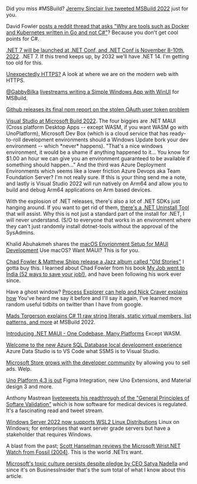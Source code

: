 Did you miss #MSBuild? [Jeremy Sinclair live tweeted MSBuild 2022](https://twitter.com/sinclairinat0r/status/1529521744444276736) just for you.

David Fowler [posts a reddit thread that asks "Why are tools such as Docker and Kubernetes written in Go and not C#"](https://twitter.com/davidfowl/status/1529634696945991680)?  Because you don't get cool points for C#.

[.NET 7 will be launched at .NET Conf, and .NET Conf is November 8-10th, 2022](https://www.dotnetconf.net/).  .NET 7.  If this trend keeps up, by 2032 we'll have .NET 14. I'm getting too old for this.

[Unexpectedly HTTPS?](https://textslashplain.com/2022/05/16/unexpectedly-https) A look at where we are on the modern web with HTTPS.

[@GabbyBilka](https://twitter.com/gabbybilka) [livestreams writing a Simple Windows App with WinUI](https://twitter.com/marbtweeting/status/1529992292970516493](https://mybuild.microsoft.com/en-US/sessions/0a0b3638-b56a-49e2-84f5-44eb8441423c)) for MSBuild.

[Github releases its final npm report on the stolen OAuth user token problem](https://github.blog/2022-05-26-npm-security-update-oauth-tokens/)

[Visual Studio at Microsoft Build 2022](https://devblogs.microsoft.com/visualstudio/visual-studio-at-microsoft-build-2022/). The four biggies are .NET MAUI (Cross platform Desktop Apps -- except WASM, if you want WASM go with UnoPlatform), Microsoft Dev Box (which is a cloud service that has ready-to-roll development environments should a Windows Update bork your dev environment -- which \*never\* happens).  "That's a nice windows environment, it would be a shame if anything happened to it... You know for $1.00 an hour we can give you an environment guaranteed to be available if something should happen..." And the third was Azure Deployment Environments which seems like a lower friction Azure Devops aka Team Foundation Server?  I'm not really sure. If this is your thing send me a note, and lastly is Visual Studio 2022 will run natively on Arm64 and allow you to build and debug Arm64 applications on Arm based devices.

With the explosion of .NET releases, there's also a lot of .NET SDKs just hanging around. If you want to get rid of them, [there's a .NET Uninstall Tool](https://docs.microsoft.com/en-us/dotnet/core/additional-tools/uninstall-tool) that will assist.  Why this is not just a standard part of the install for .NET, I will never understand. (S/O to everyone that works in an environment where they can't just randomly install dotnet-tools without the approval of the SysAdmins.

Khalid Abuhakmeh shares the [macOS Envrionment Setup for MAUI Development](https://blog.jetbrains.com/dotnet/2022/05/25/macos-environment-setup-for-maui-development/) Use macOS? Want MAUI? This is for you.


[Chad Fowler & Matthew Shipp release a Jazz album called "Old Stories"](https://jazztimes.com/reviews/albums/chad-fowler-matthew-shipp-old-stories-mahakala/) I gotta buy this. I learned about Chad Fowler from his book [My Job went to India (52 ways to save your job!)](https://www.amazon.com/Job-Went-India-Pragmatic-Programmers/dp/0976694018), and have been following his work ever since.

Have a ghost window? [Process Explorer can help and Nick Craver explains how](https://twitter.com/Nick_Craver/status/1530535907056660480) You've heard me say it before and I'll say it again, I've learned more random useful tidbits on twitter than I have from google.

[Mads Torgerson explains C# 11 raw string literals, static virtual members, list patterns, and more](https://mybuild.microsoft.com/en-US/sessions/34024242-36f5-4e37-b2fe-5b040ec55a3e) at MSBuild 2022.

[Introducing .NET MAUI - One Codebase, Many Platforms](https://devblogs.microsoft.com/dotnet/introducing-dotnet-maui-one-codebase-many-platforms/) Except WASM.

[Welcome to the new Azure SQL Database local development experience](https://devblogs.microsoft.com/azure-sql/welcome-to-the-new-azure-sql-database-local-development-experience/) Azure Data Studio is to VS Code what SSMS is to Visual Studio.

[Microsoft Store grows with the developer community](https://blogs.windows.com/windowsdeveloper/2022/05/24/microsoft-store-grows-with-the-developer-community/) by allowing you to sell ads. Welp.

[Uno Platform 4.3 is out](https://twitter.com/UnoPlatform/status/1529114310600957958) Figma Integration, new Uno Extensions, and Material design 3 and more.

Anthony Mastrean [liveteweets his readthrough of the "General Principles of Softare Validation"](https://twitter.com/AnthonyMastrean/status/1529186911562125314) which is how software for medical devices is regulated. It's a fascinating read and tweet stream.

[Windows Server 2022 now supports WSL2 Linux Distributions](https://www.xda-developers.com/windows-server-2022-wsl2-distros/) Linux on Windows; for enterprises that want server grade servers but have a stakeholder that requires Windows.

A blast from the past; [Scott Hanselman reviews the Microsoft Wrist.NET Watch from Fossil (2004)](https://www.hanselman.com/blog/reviewed-microsoft-wristnet-msn-direct-watch-from-fossil). This is the world .NETrs want.

[Microsoft's toxic culture persists despite pledge by CEO Satya Nadella](https://www.businessinsider.com/microsoft-toxic-culture-ceo-satya-nadella-sexual-harassment-pay-disparity-2022-5) and since it's on BusinessInsider that's the sum total of what I know about this article. 


